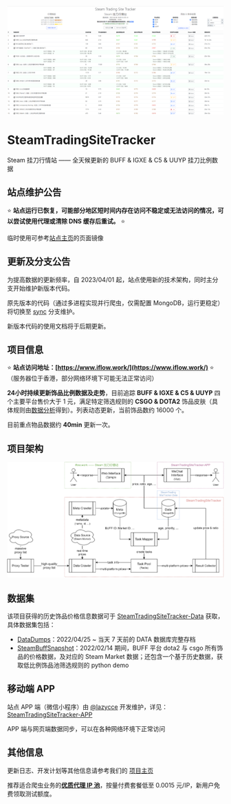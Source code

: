 ![](./titlepage.png)

# SteamTradingSiteTracker

Steam 挂刀行情站 —— 全天候更新的 BUFF & IGXE & C5 & UUYP 挂刀比例数据

## 站点维护公告

:star: **站点运行已恢复，可能部分地区短时间内存在访问不稳定或无法访问的情况，可以尝试使用代理或清除 DNS 缓存后重试。** :star:

临时使用可参考[站点主页](https://www.wolai.com/eZZ1UwWEM9Hawro3cXZjVq)的页面镜像

## 更新及分支公告

为提高数据的更新频率，自 2023/04/01 起，站点使用新的技术架构，同时主分支开始维护新版本代码。

原先版本的代码（通过多进程实现并行爬虫，仅需配置 MongoDB，运行更稳定）将切换至 [sync](https://github.com/EricZhu-42/SteamTradingSiteTracker/tree/sync) 分支维护。

新版本代码的使用文档将于后期更新。

## 项目信息

:star: **站点访问地址：[https://www.iflow.work/](https://www.iflow.work/)** :star:（服务器位于香港，部分网络环境下可能无法正常访问）

**24小时持续更新饰品比例数据及走势**，目前追踪 **BUFF & IGXE & C5 & UUYP** 四个主要平台售价大于 1 元，满足特定筛选规则的 **CSGO & DOTA2** 饰品皮肤（具体规则由[数据分析](https://github.com/EricZhu-42/SteamTradingSiteTracker-Data/blob/main/SteamBuffSnapshot/demo.ipynb)得到）。列表动态更新，当前饰品数约 16000 个。

目前重点物品数据约 **40min** 更新一次。

## 项目架构

![Framework](./framework.png)

## 数据集

该项目获得的历史饰品价格信息数据可于 [SteamTradingSiteTracker-Data](https://github.com/EricZhu-42/SteamTradingSiteTracker-Data) 获取，具体数据集包括：

- [DataDumps](https://github.com/EricZhu-42/SteamTradingSiteTracker-Data/tree/main/DataDumps)：2022/04/25 ~ 当天 7 天前的 DATA 数据库完整存档
- [SteamBuffSnapshot](https://github.com/EricZhu-42/SteamTradingSiteTracker-Data/tree/main/SteamBuffSnapshot)：2022/02/14 期间，BUFF 平台 dota2 与 csgo 所有饰品的价格数据，及对应的 Steam Market 数据；还包含一个基于历史数据，获取低比例饰品池筛选规则的 python demo

## 移动端 APP

站点 APP 端（微信小程序）由 [@lazycce](https://github.com/lazycce) 开发维护，详见：[SteamTradingSiteTracker-APP](https://github.com/lazycce/SteamTradingSiteTracker-APP)

APP 端与网页端数据同步，可以在各种网络环境下正常访问

## 其他信息

更新日志、开发计划等其他信息请参考我们的 [项目主页](https://www.wolai.com/eZZ1UwWEM9Hawro3cXZjVq)

推荐适合爬虫业务的[**优质代理 IP 池**](https://www.3ip.cn?sid=31556)，按量付费套餐低至 0.0015 元/IP，新用户免费领取测试额度。
